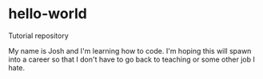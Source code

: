 # hello-world
Tutorial repository


My name is Josh and I'm learning how to code. I'm hoping this will spawn into a career so that I don't have to go back to teaching or some other job I hate. 
